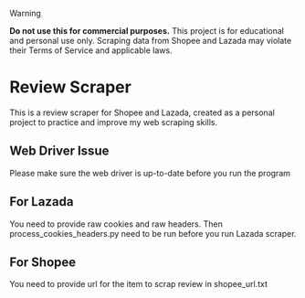 > [!WARNING]
> **Do not use this for commercial purposes.**
> This project is for educational and personal use only. Scraping data from Shopee and Lazada may violate their Terms of Service and applicable laws.

# Review Scraper
This is a review scraper for Shopee and Lazada, created as a personal project to practice and improve my web scraping skills.


## Web Driver Issue
Please make sure the web driver is up-to-date before you run the program

## For Lazada
You need to provide raw cookies and raw headers. Then process_cookies_headers.py need to be run before you run Lazada scraper.

## For Shopee
You need to provide url for the item to scrap review in shopee_url.txt
